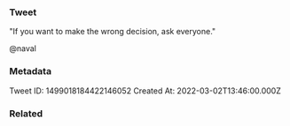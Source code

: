 ### Tweet
"If you want to make the wrong decision, ask everyone."

@naval

### Metadata
Tweet ID: 1499018184422146052
Created At: 2022-03-02T13:46:00.000Z

### Related

